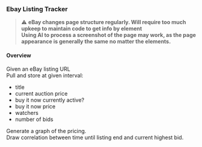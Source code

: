 ### Ebay Listing Tracker

> :warning: **eBay changes page structure regularly. Will require too much upkeep to
maintain code to get info by element**   
> ****Using AI to process a screenshot of the page may work, as the page
appearance is generally the same no matter the elements.****

#### Overview

Given an eBay listing URL  
Pull and store at given interval:  
- title
- current auction price
- buy it now currently active?
- buy it now price
- watchers
- number of bids

Generate a graph of the pricing.  
Draw correlation between time until listing end and current highest bid.  

